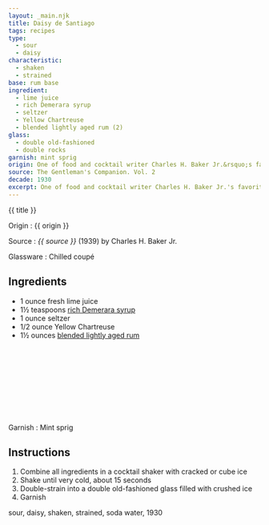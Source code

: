 ```yaml
---
layout: _main.njk
title: Daisy de Santiago
tags: recipes
type:
  - sour
  - daisy
characteristic:
  - shaken
  - strained
base: rum base
ingredient:
  - lime juice
  - rich Demerara syrup
  - seltzer
  - Yellow Chartreuse
  - blended lightly aged rum (2)
glass:
  - double old-fashioned
  - double rocks
garnish: mint sprig
origin: One of food and cocktail writer Charles H. Baker Jr.&rsquo;s favorite Cuban drinks. In his 1939 introduction to the recipe, Baker calls it <q><span class="small-caps">A Lovely Thing Introduced to Us</span> through the <span class="small-caps">Gracious Offices</span> of the <span class="small-caps">Late Facuno Bacardi</span>, of <span class="small-caps">Lamented Memory</span>.</q>
source: The Gentleman's Companion. Vol. 2
decade: 1930
excerpt: One of food and cocktail writer Charles H. Baker Jr.'s favorite Cuban drinks, circa 1939.
---
```

<!-- markdownlint-disable MD025 -->
{{ title }}
<!-- markdownlint-disable MD025 -->

Origin
  : {{ origin }}

Source
  : <cite><span data-pagefind-filter="Source">{{ source }}</span></cite> (1939) by Charles H. Baker Jr.

Glassware
  : Chilled coupé

## Ingredients

* 1 ounce fresh lime juice
* 1&frac12; teaspoons [rich Demerara syrup](/mixes/rich-demerara-syrup)
* 1 ounce seltzer
* 1/2 ounce Yellow Chartreuse
* 1&frac12; ounces [blended lightly aged rum](/rums/04-rum-blended-lightly-aged/)<icon-l space="1em" class="bigger" label="(2)"><span class="with-icon"><svg class="icon"><use href="/assets/images/icons/circle-2.svg#circle-2"></use></svg></span></icon-l>

Garnish
  : <span data-pagefind-filter="Garnish">Mint sprig</span>

## Instructions

1. Combine all ingredients in a cocktail shaker with cracked or cube ice
2. Shake until very cold, about 15 seconds
3. Double-strain into a double old-fashioned glass filled with crushed ice
4. Garnish

<div
  class="sr-only"
  data-cat[0]="Drink"
  data-type[0]="Sour"
  data-type[1]="Daisy"
  data-char[0]="Shaken"
  data-char[1]="Strained"
  data-base[0]="Rum/Cane spirits"
  data-ingredient[0]="Lime juice"
  data-ingredient[1]="Rich Demerara syrup"
  data-ingredient[2]="Seltzer"
  data-ingredient[3]="Soda water"
  data-ingredient[4]="Chartreuse, Yellow"
  data-ingredient[5]="Blended lightly aged rum [2]"
  data-origin[0]="Facuno Bacardi"
  data-origin[1]="Charles H. Baker"
  data-glass[0]="Coupé"
  data-decade[0]="1930"
  data-pagefind-filter="
    Category[data-cat[0]],
    Type[data-type[0]],
    Type[data-type[1]],
    Characteristic[data-char[0]],
    Characteristic[data-char[1]],
    Base[data-base[0]],
    Ingredient[data-ingredient[0]],
    Ingredient[data-ingredient[1]],
    Ingredient[data-ingredient[2]],
    Ingredient[data-ingredient[3]],
    Ingredient[data-ingredient[4]],
    Ingredient[data-ingredient[5]],
    Origin[data-origin[0]],
    Origin[data-origin[1]],
    Glassware[data-glass[0]],
    Decade[data-decade[0]]
  "
>
</div>

<div class="keywords" aria-hidden>sour, daisy, shaken, strained, soda water, 1930</div>
